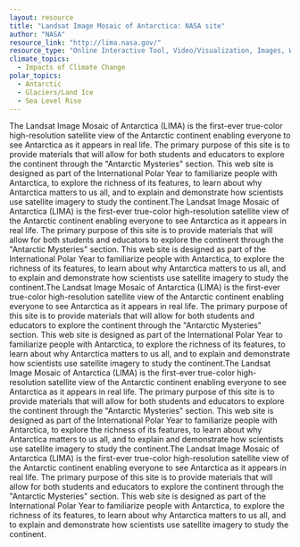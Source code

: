 ```yaml
---
layout: resource
title: "Landsat Image Mosaic of Antarctica: NASA site"
author: "NASA"
resource_link: "http://lima.nasa.gov/"
resource_type: "Online Interactive Tool, Video/Visualization, Images, Website"
climate_topics:
  - Impacts of Climate Change
polar_topics:
  - Antarctic
  - Glaciers/Land Ice
  - Sea Level Rise
---
```


The Landsat Image Mosaic of Antarctica (LIMA) is the first-ever true-color high-resolution satellite view of the Antarctic continent enabling everyone to see Antarctica as it appears in real life. The primary purpose of this site is to provide materials that will allow for both students and educators to explore the continent through the "Antarctic Mysteries" section.
This web site is designed as part of the International Polar Year to familiarize people with Antarctica, to explore the richness of its features, to learn about why Antarctica matters to us all, and to explain and demonstrate how scientists use satellite imagery to study the continent.The Landsat Image Mosaic of Antarctica (LIMA) is the first-ever true-color high-resolution satellite view of the Antarctic continent enabling everyone to see Antarctica as it appears in real life. The primary purpose of this site is to provide materials that will allow for both students and educators to explore the continent through the "Antarctic Mysteries" section.
This web site is designed as part of the International Polar Year to familiarize people with Antarctica, to explore the richness of its features, to learn about why Antarctica matters to us all, and to explain and demonstrate how scientists use satellite imagery to study the continent.The Landsat Image Mosaic of Antarctica (LIMA) is the first-ever true-color high-resolution satellite view of the Antarctic continent enabling everyone to see Antarctica as it appears in real life. The primary purpose of this site is to provide materials that will allow for both students and educators to explore the continent through the "Antarctic Mysteries" section.
This web site is designed as part of the International Polar Year to familiarize people with Antarctica, to explore the richness of its features, to learn about why Antarctica matters to us all, and to explain and demonstrate how scientists use satellite imagery to study the continent.The Landsat Image Mosaic of Antarctica (LIMA) is the first-ever true-color high-resolution satellite view of the Antarctic continent enabling everyone to see Antarctica as it appears in real life. The primary purpose of this site is to provide materials that will allow for both students and educators to explore the continent through the "Antarctic Mysteries" section.
This web site is designed as part of the International Polar Year to familiarize people with Antarctica, to explore the richness of its features, to learn about why Antarctica matters to us all, and to explain and demonstrate how scientists use satellite imagery to study the continent.The Landsat Image Mosaic of Antarctica (LIMA) is the first-ever true-color high-resolution satellite view of the Antarctic continent enabling everyone to see Antarctica as it appears in real life. The primary purpose of this site is to provide materials that will allow for both students and educators to explore the continent through the "Antarctic Mysteries" section.
This web site is designed as part of the International Polar Year to familiarize people with Antarctica, to explore the richness of its features, to learn about why Antarctica matters to us all, and to explain and demonstrate how scientists use satellite imagery to study the continent.
